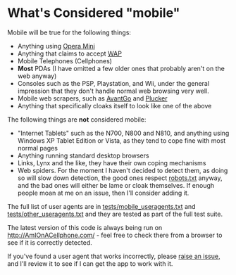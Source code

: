 # What's Considered "mobile" #

Mobile will be true for the following things:

  * Anything using [Opera Mini](http://www.operamini.com/)
  * Anything that claims to accept [WAP](http://en.wikipedia.org/wiki/Wireless_Application_Protocol)
  * Mobile Telephones (Cellphones)
  * **Most** PDAs (I have omitted a few older ones that probably aren't on the web anyway)
  * Consoles such as the PSP, Playstation, and Wii, under the general impression that they don't handle normal web browsing very well.
  * Mobile web scrapers, such as [AvantGo](http://avantgo.com/) and [Plucker](http://plkr.org/)
  * Anything that specifically cloaks itself to look like one of the above

The following things are **not** considered mobile:

  * "Internet Tablets" such as the N700, N800 and N810, and anything using Windows XP Tablet Edition or Vista, as they tend to cope fine with most normal pages
  * Anything running standard desktop browsers
  * Links, Lynx and the like, they have their own coping mechanisms
  * Web spiders. For the moment I haven't decided to detect them, as doing so will slow down detection, the good ones respect [robots.txt](http://robotstxt.org/) anyway, and the bad ones will either be lame or cloak themselves. If enough people moan at me on an issue, then I'll consider adding it.


The full list of user agents are in [tests/mobile\_useragents.txt](http://minidetector.googlecode.com/svn/trunk/minidetector/tests/mobile_useragents.txt) and [tests/other\_useragents.txt](http://minidetector.googlecode.com/svn/trunk/minidetector/tests/other_useragents.txt) and they are tested as part of the full test suite.

The latest version of this code is always being run on http://AmIOnACellphone.com/ - feel free to check there from a browser to see if it is correctly detected.

If you've found a user agent that works incorrectly, please [raise an issue,](http://code.google.com/p/minidetector/issues/list) and I'll review it to see if I can get the app to work with it.